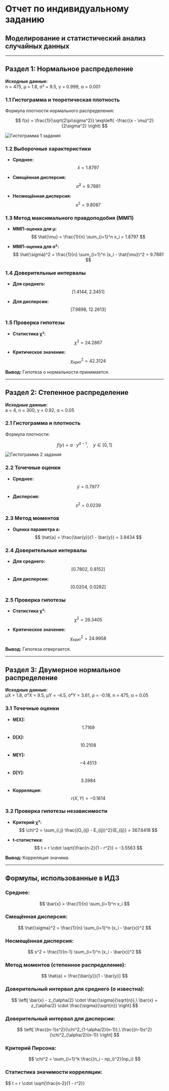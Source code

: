 # Отчет по индивидуальному заданию
## Моделирование и статистический анализ случайных данных

---

## Раздел 1: Нормальное распределение

**Исходные данные:**  
n = 475, μ = 1.8, σ² = 9.5, γ = 0.999, α = 0.001

### 1.1 Гистограмма и теоретическая плотность

Формула плотности нормального распределения:

$$
f(x) = \frac{1}{\sqrt{2\pi\sigma^2}} \exp\left( -\frac{(x - \mu)^2}{2\sigma^2} \right)
$$

![Гистограмма 1 задания](img/histogram_1.png)

### 1.2 Выборочные характеристики

- **Среднее:**  
$$
\bar{x} = 1.8797
$$

- **Смещённая дисперсия:**  
$$
\hat{\sigma}^2 = 9.7881
$$

- **Несмещённая дисперсия:**  
$$
s^2 = 9.8087
$$

### 1.3 Метод максимального правдоподобия (ММП)

- **ММП-оценка для μ:**  
$$
\hat{\mu} = \frac{1}{n} \sum_{i=1}^n x_i = 1.8797
$$

- **ММП-оценка для σ²:**  
$$
\hat{\sigma}^2 = \frac{1}{n} \sum_{i=1}^n (x_i - \hat{\mu})^2 = 9.7881
$$

### 1.4 Доверительные интервалы

- **Для среднего:**  
$$
[1.4144,\ 2.3451]
$$

- **Для дисперсии:**  
$$
[7.9898,\ 12.2613]
$$

### 1.5 Проверка гипотезы

- **Статистика χ²:**  
$$
\chi^2 = 24.2867
$$

- **Критическое значение:**  
$$
\chi^2_{\text{крит}} = 42.3124
$$

**Вывод:** Гипотеза о нормальности принимается.

---

## Раздел 2: Степенное распределение

**Исходные данные:**  
a = 4, n = 300, γ = 0.92, α = 0.05

### 2.1 Гистограмма и плотность

Формула плотности:

$$
f(y) = a \cdot y^{a - 1}, \quad y \in [0, 1]
$$

![Гистограмма 2 задания](img/histogram_2.png)

### 2.2 Точечные оценки

- **Среднее:**  
$$
\bar{y} = 0.7977
$$

- **Дисперсия:**  
$$
s^2 = 0.0239
$$

### 2.3 Метод моментов

- **Оценка параметра a:**  
$$
\hat{a} = \frac{\bar{y}}{1 - \bar{y}} = 3.9434
$$

### 2.4 Доверительные интервалы

- **Для среднего:**  
$$
[0.7802,\ 0.8152]
$$

- **Для дисперсии:**  
$$
[0.0204,\ 0.0282]
$$

### 2.5 Проверка гипотезы

- **Статистика χ²:**  
$$
\chi^2 = 26.3405
$$

- **Критическое значение:**  
$$
\chi^2_{\text{крит}} = 24.9958
$$

**Вывод:** Гипотеза отвергается.

---

## Раздел 3: Двумерное нормальное распределение

**Исходные данные:**  
μX = 1.8, σ²X = 9.5, μY = -4.5, σ²Y = 3.61, ρ = -0.18, n = 475, α = 0.05

### 3.1 Точечные оценки

- **M[X]:**  
$$
1.7169
$$

- **D[X]:**  
$$
10.2108
$$

- **M[Y]:**  
$$
-4.4513
$$

- **D[Y]:**  
$$
3.3984
$$

- **Корреляция:**  
$$
r(X,Y) = -0.1614
$$

### 3.2 Проверка гипотезы независимости

- **Критерий χ²:**  
$$
\chi^2 = \sum_{i,j} \frac{(O_{ij} - E_{ij})^2}{E_{ij}} = 367.6418
$$

- **t-статистика:**  
$$
t = r \cdot \sqrt{\frac{n-2}{1 - r^2}} = -3.5563
$$

**Вывод:** Корреляция значима.

---

## Формулы, использованные в ИДЗ

### Среднее:
$$
\bar{x} = \frac{1}{n} \sum_{i=1}^n x_i
$$

### Смещённая дисперсия:
$$
\hat{\sigma}^2 = \frac{1}{n} \sum_{i=1}^n (x_i - \bar{x})^2
$$

### Несмещённая дисперсия:
$$
s^2 = \frac{1}{n-1} \sum_{i=1}^n (x_i - \bar{x})^2
$$

### Метод моментов (степенное распределение):
$$
\hat{a} = \frac{\bar{y}}{1 - \bar{y}}
$$

### Доверительный интервал для среднего (σ известна):
$$
\left[ \bar{x} - z_{\alpha/2} \cdot \frac{\sigma}{\sqrt{n}},\ \bar{x} + z_{\alpha/2} \cdot \frac{\sigma}{\sqrt{n}} \right]
$$

### Доверительный интервал для дисперсии:
$$
\left[ \frac{(n-1)s^2}{\chi^2_{1-\alpha/2}(n-1)},\ \frac{(n-1)s^2}{\chi^2_{\alpha/2}(n-1)} \right]
$$

### Критерий Пирсона:
$$
\chi^2 = \sum_{i=1}^k \frac{(n_i - np_i)^2}{np_i}
$$

### Статистика значимости корреляции:
$$
t = r \cdot \sqrt{\frac{n-2}{1 - r^2}}